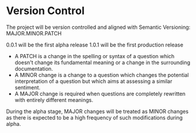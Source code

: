 # Version Control

The project will be version controlled and aligned with Semantic Versioning: MAJOR.MINOR.PATCH

0.0.1 will be the first alpha release
1.0.1 will be the first production release

* A PATCH is a change in the spelling or syntax of a question which doesn't change its fundamental meaning or a change in the surrounding documentation.
* A MINOR change is a change to a question which changes the potential interpretation of a question but which aims at assessing a similar sentiment.
* A MAJOR change is required when questions are completely rewritten with entirely different meanings.

During the alpha stage, MAJOR changes will be treated as MINOR changes as there is expected to be a high frequency of such modifications during alpha.
